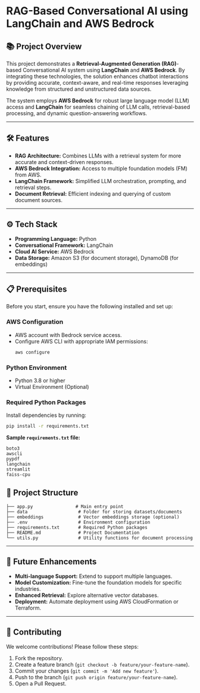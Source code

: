 # RAG-Based Conversational AI using LangChain and AWS Bedrock

## 📚 Project Overview
This project demonstrates a **Retrieval-Augmented Generation (RAG)**-based Conversational AI system using **LangChain** and **AWS Bedrock**. By integrating these technologies, the solution enhances chatbot interactions by providing accurate, context-aware, and real-time responses leveraging knowledge from structured and unstructured data sources.

The system employs **AWS Bedrock** for robust large language model (LLM) access and **LangChain** for seamless chaining of LLM calls, retrieval-based processing, and dynamic question-answering workflows.

---

## 🛠️ Features
- **RAG Architecture:** Combines LLMs with a retrieval system for more accurate and context-driven responses.
- **AWS Bedrock Integration:** Access to multiple foundation models (FM) from AWS.
- **LangChain Framework:** Simplified LLM orchestration, prompting, and retrieval steps.
- **Document Retrieval:** Efficient indexing and querying of custom document sources.
---

## ⚙️ Tech Stack
- **Programming Language:** Python
- **Conversational Framework:** LangChain
- **Cloud AI Service:** AWS Bedrock
- **Data Storage:** Amazon S3 (for document storage), DynamoDB (for embeddings)
---

## 📋 Prerequisites
Before you start, ensure you have the following installed and set up:

### AWS Configuration
- AWS account with Bedrock service access.
- Configure AWS CLI with appropriate IAM permissions:
  ```bash
  aws configure
  ```

### Python Environment
- Python 3.8 or higher
- Virtual Environment (Optional)

### Required Python Packages
Install dependencies by running:
```bash
pip install -r requirements.txt
```
**Sample `requirements.txt` file:**
```plaintext
boto3
awscli
pypdf
langchain
streamlit
faiss-cpu
```


## 🧩 Project Structure
```
├── app.py                # Main entry point
├── data                   # Folder for storing datasets/documents
├── embeddings             # Vector embeddings storage (optional)
├── .env                   # Environment configuration
├── requirements.txt       # Required Python packages
├── README.md              # Project Documentation
└── utils.py               # Utility functions for document processing
```

---

## 🎯 Future Enhancements
- **Multi-language Support:** Extend to support multiple languages.
- **Model Customization:** Fine-tune the foundation models for specific industries.
- **Enhanced Retrieval:** Explore alternative vector databases.
- **Deployment:** Automate deployment using AWS CloudFormation or Terraform.

---

## 🤝 Contributing
We welcome contributions! Please follow these steps:
1. Fork the repository.
2. Create a feature branch (`git checkout -b feature/your-feature-name`).
3. Commit your changes (`git commit -m 'Add new feature'`).
4. Push to the branch (`git push origin feature/your-feature-name`).
5. Open a Pull Request.
